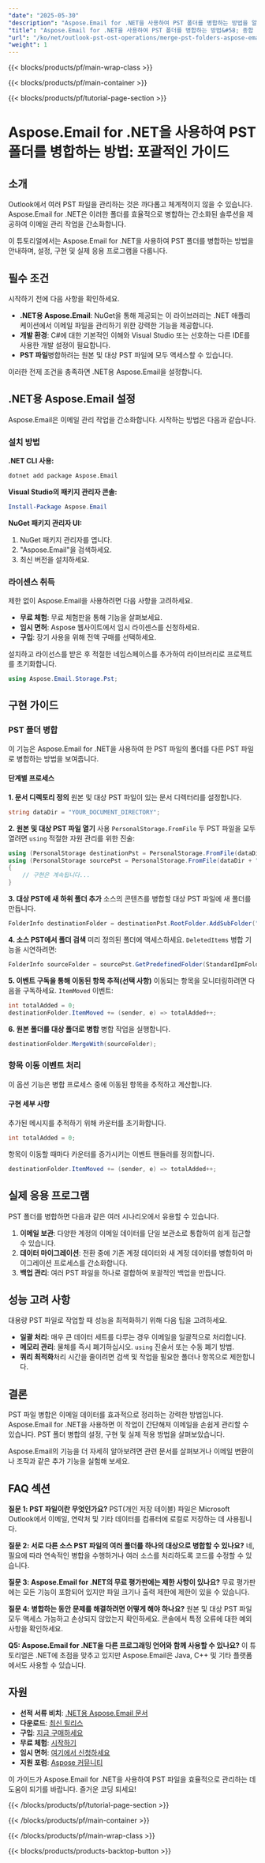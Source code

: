 ```yaml
---
"date": "2025-05-30"
"description": "Aspose.Email for .NET을 사용하여 PST 폴더를 병합하는 방법을 알아보세요. 이 가이드는 설정부터 실행까지 단계별 접근 방식을 제공하여 Outlook PST 및 OST 관리를 향상시킵니다."
"title": "Aspose.Email for .NET을 사용하여 PST 폴더를 병합하는 방법&#58; 종합 가이드"
"url": "/ko/net/outlook-pst-ost-operations/merge-pst-folders-aspose-email-dotnet-guide/"
"weight": 1
---
```


{{< blocks/products/pf/main-wrap-class >}}

{{< blocks/products/pf/main-container >}}

{{< blocks/products/pf/tutorial-page-section >}}
# Aspose.Email for .NET을 사용하여 PST 폴더를 병합하는 방법: 포괄적인 가이드

## 소개

Outlook에서 여러 PST 파일을 관리하는 것은 까다롭고 체계적이지 않을 수 있습니다. Aspose.Email for .NET은 이러한 폴더를 효율적으로 병합하는 간소화된 솔루션을 제공하여 이메일 관리 작업을 간소화합니다.

이 튜토리얼에서는 Aspose.Email for .NET을 사용하여 PST 폴더를 병합하는 방법을 안내하며, 설정, 구현 및 실제 응용 프로그램을 다룹니다.

## 필수 조건

시작하기 전에 다음 사항을 확인하세요.
- **.NET용 Aspose.Email**: NuGet을 통해 제공되는 이 라이브러리는 .NET 애플리케이션에서 이메일 파일을 관리하기 위한 강력한 기능을 제공합니다.
- **개발 환경**: C#에 대한 기본적인 이해와 Visual Studio 또는 선호하는 다른 IDE를 사용한 개발 설정이 필요합니다.
- **PST 파일**병합하려는 원본 및 대상 PST 파일에 모두 액세스할 수 있습니다.

이러한 전제 조건을 충족하면 .NET용 Aspose.Email을 설정합니다.

## .NET용 Aspose.Email 설정

Aspose.Email은 이메일 관리 작업을 간소화합니다. 시작하는 방법은 다음과 같습니다.

### 설치 방법

**.NET CLI 사용:**
```bash
dotnet add package Aspose.Email
```

**Visual Studio의 패키지 관리자 콘솔:**
```powershell
Install-Package Aspose.Email
```

**NuGet 패키지 관리자 UI:**
1. NuGet 패키지 관리자를 엽니다.
2. "Aspose.Email"을 검색하세요.
3. 최신 버전을 설치하세요.

### 라이센스 취득

제한 없이 Aspose.Email을 사용하려면 다음 사항을 고려하세요.
- **무료 체험**: 무료 체험판을 통해 기능을 살펴보세요.
- **임시 면허**: Aspose 웹사이트에서 임시 라이센스를 신청하세요.
- **구입**: 장기 사용을 위해 전액 구매를 선택하세요.

설치하고 라이선스를 받은 후 적절한 네임스페이스를 추가하여 라이브러리로 프로젝트를 초기화합니다.
```csharp
using Aspose.Email.Storage.Pst;
```

## 구현 가이드

### PST 폴더 병합

이 기능은 Aspose.Email for .NET을 사용하여 한 PST 파일의 폴더를 다른 PST 파일로 병합하는 방법을 보여줍니다.

#### 단계별 프로세스

**1. 문서 디렉토리 정의**
원본 및 대상 PST 파일이 있는 문서 디렉터리를 설정합니다.
```csharp
string dataDir = "YOUR_DOCUMENT_DIRECTORY";
```

**2. 원본 및 대상 PST 파일 열기**
사용 `PersonalStorage.FromFile` 두 PST 파일을 모두 열려면 `using` 적절한 자원 관리를 위한 진술:
```csharp
using (PersonalStorage destinationPst = PersonalStorage.FromFile(dataDir + "/destination.pst"))
using (PersonalStorage sourcePst = PersonalStorage.FromFile(dataDir + "/source.pst"))
{
    // 구현은 계속됩니다...
}
```

**3. 대상 PST에 새 하위 폴더 추가**
소스의 콘텐츠를 병합할 대상 PST 파일에 새 폴더를 만듭니다.
```csharp
FolderInfo destinationFolder = destinationPst.RootFolder.AddSubFolder("MergedFolder");
```

**4. 소스 PST에서 폴더 검색**
미리 정의된 폴더에 액세스하세요. `DeletedItems` 병합 기능을 시연하려면:
```csharp
FolderInfo sourceFolder = sourcePst.GetPredefinedFolder(StandardIpmFolder.DeletedItems);
```

**5. 이벤트 구독을 통해 이동된 항목 추적(선택 사항)**
이동되는 항목을 모니터링하려면 다음을 구독하세요. `ItemMoved` 이벤트:
```csharp
int totalAdded = 0;
destinationFolder.ItemMoved += (sender, e) => totalAdded++;
```

**6. 원본 폴더를 대상 폴더로 병합**
병합 작업을 실행합니다.
```csharp
destinationFolder.MergeWith(sourceFolder);
```

### 항목 이동 이벤트 처리

이 옵션 기능은 병합 프로세스 중에 이동된 항목을 추적하고 계산합니다.

#### 구현 세부 사항
추가된 메시지를 추적하기 위해 카운터를 초기화합니다.
```csharp
int totalAdded = 0;
```
항목이 이동할 때마다 카운터를 증가시키는 이벤트 핸들러를 정의합니다.
```csharp
destinationFolder.ItemMoved += (sender, e) => totalAdded++;
```

## 실제 응용 프로그램
PST 폴더를 병합하면 다음과 같은 여러 시나리오에서 유용할 수 있습니다.
1. **이메일 보관**: 다양한 계정의 이메일 데이터를 단일 보관소로 통합하여 쉽게 접근할 수 있습니다.
2. **데이터 마이그레이션**: 전환 중에 기존 계정 데이터와 새 계정 데이터를 병합하여 마이그레이션 프로세스를 간소화합니다.
3. **백업 관리**: 여러 PST 파일을 하나로 결합하여 포괄적인 백업을 만듭니다.

## 성능 고려 사항
대용량 PST 파일로 작업할 때 성능을 최적화하기 위해 다음 팁을 고려하세요.
- **일괄 처리**: 매우 큰 데이터 세트를 다루는 경우 이메일을 일괄적으로 처리합니다.
- **메모리 관리**: 물체를 즉시 폐기하십시오. `using` 진술서 또는 수동 폐기 방법.
- **쿼리 최적화**처리 시간을 줄이려면 검색 및 작업을 필요한 폴더나 항목으로 제한합니다.

## 결론
PST 파일 병합은 이메일 데이터를 효과적으로 정리하는 강력한 방법입니다. Aspose.Email for .NET을 사용하면 이 작업이 간단해져 이메일을 손쉽게 관리할 수 있습니다. PST 폴더 병합의 설정, 구현 및 실제 적용 방법을 살펴보았습니다.

Aspose.Email의 기능을 더 자세히 알아보려면 관련 문서를 살펴보거나 이메일 변환이나 조작과 같은 추가 기능을 실험해 보세요.

## FAQ 섹션
**질문 1: PST 파일이란 무엇인가요?**
PST(개인 저장 테이블) 파일은 Microsoft Outlook에서 이메일, 연락처 및 기타 데이터를 컴퓨터에 로컬로 저장하는 데 사용됩니다.

**질문 2: 서로 다른 소스 PST 파일의 여러 폴더를 하나의 대상으로 병합할 수 있나요?**
네, 필요에 따라 연속적인 병합을 수행하거나 여러 소스를 처리하도록 코드를 수정할 수 있습니다.

**질문 3: Aspose.Email for .NET의 무료 평가판에는 제한 사항이 있나요?**
무료 평가판에는 모든 기능이 포함되어 있지만 파일 크기나 출력 제한에 제한이 있을 수 있습니다.

**질문 4: 병합하는 동안 문제를 해결하려면 어떻게 해야 하나요?**
원본 및 대상 PST 파일 모두 액세스 가능하고 손상되지 않았는지 확인하세요. 콘솔에서 특정 오류에 대한 예외 사항을 확인하세요.

**Q5: Aspose.Email for .NET을 다른 프로그래밍 언어와 함께 사용할 수 있나요?**
이 튜토리얼은 .NET에 초점을 맞추고 있지만 Aspose.Email은 Java, C++ 및 기타 플랫폼에서도 사용할 수 있습니다.

## 자원
- **선적 서류 비치**: [.NET용 Aspose.Email 문서](https://reference.aspose.com/email/net/)
- **다운로드**: [최신 릴리스](https://releases.aspose.com/email/net/)
- **구입**: [지금 구매하세요](https://purchase.aspose.com/buy)
- **무료 체험**: [시작하기](https://releases.aspose.com/email/net/)
- **임시 면허**: [여기에서 신청하세요](https://purchase.aspose.com/temporary-license/)
- **지원 포럼**: [Aspose 커뮤니티](https://forum.aspose.com/c/email/10)

이 가이드가 Aspose.Email for .NET을 사용하여 PST 파일을 효율적으로 관리하는 데 도움이 되기를 바랍니다. 즐거운 코딩 되세요!

{{< /blocks/products/pf/tutorial-page-section >}}

{{< /blocks/products/pf/main-container >}}

{{< /blocks/products/pf/main-wrap-class >}}

{{< blocks/products/products-backtop-button >}}